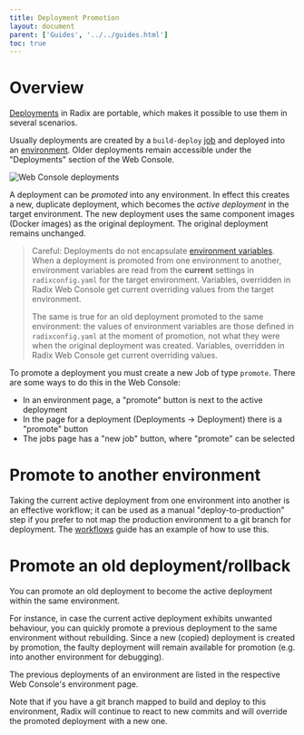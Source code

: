 ```yaml
---
title: Deployment Promotion
layout: document
parent: ['Guides', '../../guides.html']
toc: true
---
```


# Overview

[Deployments](../../docs/topic-concepts/#deployment) in Radix are portable, which makes it possible to use them in several scenarios.

Usually deployments are created by a `build-deploy` [job](../../docs/topic-concepts/#job) and deployed into an [environment](../../docs/topic-concepts/#environment). Older deployments remain accessible under the "Deployments" section of the Web Console.

![Web Console deployments](web-console-deployments.png)

A deployment can be *promoted* into any environment. In effect this creates a new, duplicate deployment, which becomes the *active deployment* in the target environment. The new deployment uses the same component images (Docker images) as the original deployment. The original deployment remains unchanged.

> Careful: Deployments do not encapsulate [environment variables](../../docs/topic-concepts/#environment-variable). When a deployment is promoted from one environment to another, environment variables are read from the **current** settings in `radixconfig.yaml` for the target environment. Variables, overridden in Radix Web Console get current overriding values from the target environment.
>
> The same is true for an old deployment promoted to the same environment: the values of environment variables are those defined in `radixconfig.yaml` at the moment of promotion, not what they were when the original deployment was created. Variables, overridden in Radix Web Console get current overriding values.

To promote a deployment you must create a new Job of type `promote`. There are some ways to do this in the Web Console:

- In an environment page, a "promote" button is next to the active deployment
- In the page for a deployment (Deployments → Deployment) there is a "promote" button
- The jobs page has a "new job" button, where "promote" can be selected

# Promote to another environment

Taking the current active deployment from one environment into another is an effective workflow; it can be used as a manual "deploy-to-production" step if you prefer to not map the production environment to a git branch for deployment. The [workflows](../workflows/) guide has an example of how to use this.

# Promote an old deployment/rollback

You can promote an old deployment to become the active deployment within the same environment.

For instance, in case the current active deployment exhibits unwanted behaviour, you can quickly promote a previous deployment to the same environment without rebuilding. Since a new (copied) deployment is created by promotion, the faulty deployment will remain available for promotion (e.g. into another environment for debugging).

The previous deployments of an environment are listed in the respective Web Console's environment page.

Note that if you have a git branch mapped to build and deploy to this environment, Radix will continue to react to new commits and will override the promoted deployment with a new one.
